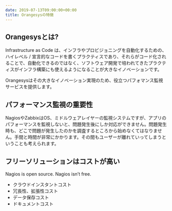 ```yaml
---
date: 2019-07-13T09:00:00+00:00
title: Orangesysの特徴
---
```


## Orangesysとは?

Infrastructure as Code は、インフラやプロビジョニングを自動化するための、ハイレベル / 宣言的なコードを書くプラクティスであり、それらがコード化されることで、自動化できるのではなく、ソフトウェア開発で培われてきたプラクティスがインフラ構築にも使えるようになることが大きなイノベーションです。

Orangesysはその大きなイノベーション実現のため、役立つパフォマンス監視サービスを提供します。

## パフォーマンス監視の重要性

NagiosやZabbixはOS、ミドルウェアレイヤーの監視システムですが、アプリのパフォーマンスを監視しないと、問題発生後にしか対応ができません。問題発生時も、どこで問題が発生したのかを調査するところから始めなくてはなりません。手間と時間が非常にかかります。その間もユーザーが離れていってしまうということも考えられます。

## フリーソリューションはコストが高い

Nagios is open source. Nagios isn’t free.

* クラウドインスタントコスト
* 冗長性、拡張性コスト
* データ保存コスト
* ドキュメントコスト
